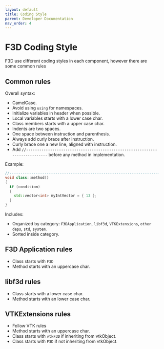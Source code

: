 ```yaml
---
layout: default
title: Coding Style
parent: Developer Documentation
nav_order: 4
---
```


# F3D Coding Style

F3D use different coding styles in each component, however there are some common rules

## Common rules

Overall syntax:
 - CamelCase.
 - Avoid using `using` for namespaces.
 - Initialize variables in header when possible.
 - Local variables starts with a lower case char.
 - Class members starts with a upper case char.
 - Indents are two spaces.
 - One space between instruction and parenthesis.
 - Always add curly brace after instruction.
 - Curly brace one a new line, aligned with instruction.
 - Add `//----------------------------------------------------------------------------` before any method in implementation.

Example:

```cpp
//----------------------------------------------------------------------------
void class::method()
{
  if (condition)
  {
    std::vector<int> myIntVector = { 13 };
  }
}
```

Includes:
 - Organized by category: `F3DApplication`, `libf3d`, `VTKExtensions`, `other deps`, `std`, `system`.
 - Sorted inside category.

## F3D Application rules

- Class starts with `F3D`
- Method starts with an uppercase char.

## libf3d rules

- Class starts with a lower case char.
- Method starts with an lower case char.

## VTKExtensions rules

- Follow VTK rules
- Method starts with an uppercase char.
- Class starts with `vtkF3D` if inheriting from vtkObject.
- Class starts with `F3D` if not inheriting from vtkObject.
